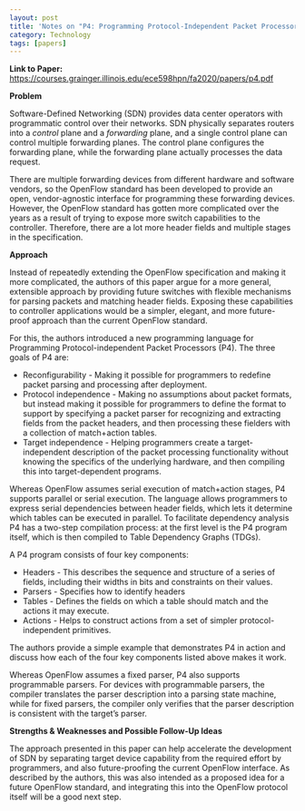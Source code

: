 ```yaml
---
layout: post
title: 'Notes on "P4: Programming Protocol-Independent Packet Processors"'
category: Technology
tags: [papers]
---
```


**Link to Paper:** <https://courses.grainger.illinois.edu/ece598hpn/fa2020/papers/p4.pdf>

**Problem**

Software-Defined Networking (SDN) provides data center operators with programmatic control over their networks. SDN physically separates routers into a *control* plane and a *forwarding* plane, and a single control plane can control multiple forwarding planes. The control plane configures the forwarding plane, while the forwarding plane actually processes the data request.

There are multiple forwarding devices from different hardware and software vendors, so the OpenFlow standard has been developed to provide an open, vendor-agnostic interface for programming these forwarding devices. However, the OpenFlow standard has gotten more complicated over the years as a result of trying to expose more switch capabilities to the controller. Therefore, there are a lot more header fields and multiple stages in the specification.

**Approach**

Instead of repeatedly extending the OpenFlow specification and making it more complicated, the authors of this paper argue for a more general, extensible approach by providing future switches with flexible mechanisms for parsing packets and matching header fields. Exposing these capabilities to controller applications would be a simpler, elegant, and more future-proof approach than the current OpenFlow standard.

For this, the authors introduced a new programming language for Programming Protocol-independent Packet Processors (P4). The three goals of P4 are:

- Reconfigurability \- Making it possible for programmers to redefine packet parsing and processing after deployment.  
- Protocol independence \- Making no assumptions about packet formats, but instead making it possible for programmers to define the format to support by specifying a packet parser for recognizing and extracting fields from the packet headers, and then processing these fielders with a collection of match+action tables.  
- Target independence \- Helping programmers create a target-independent description of the packet processing functionality without knowing the specifics of the underlying hardware, and then compiling this into target-dependent programs.

Whereas OpenFlow assumes serial execution of match+action stages, P4 supports parallel or serial execution. The language allows programmers to express serial dependencies between header fields, which lets it determine which tables can be executed in parallel. To facilitate dependency analysis P4 has a two-step compilation process: at the first level is the P4 program itself, which is then compiled to Table Dependency Graphs (TDGs).

A P4 program consists of four key components:

- Headers \- This describes the sequence and structure of a series of fields, including their widths in bits and constraints on their values.  
- Parsers \- Specifies how to identify headers  
- Tables \- Defines the fields on which a table should match and the actions it may execute.  
- Actions \- Helps to construct actions from a set of simpler protocol-independent primitives.

The authors provide a simple example that demonstrates P4 in action and discuss how each of the four key components listed above makes it work.

Whereas OpenFlow assumes a fixed parser, P4 also supports programmable parsers. For devices with programmable parsers, the compiler translates the parser description into a parsing state machine, while for fixed parsers, the compiler only verifies that the parser description is consistent with the target’s parser.

**Strengths & Weaknesses and Possible Follow-Up Ideas**

The approach presented in this paper can help accelerate the development of SDN by separating target device capability from the required effort by programmers, and also future-proofing the current OpenFlow interface. As described by the authors, this was also intended as a proposed idea for a future OpenFlow standard, and integrating this into the OpenFlow protocol itself will be a good next step.

